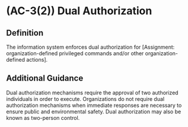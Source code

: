 
# (AC-3(2)) Dual Authorization

## Definition

The information system enforces dual authorization for [Assignment: organization-defined privileged commands and/or other organization-defined actions].

## Additional Guidance

Dual authorization mechanisms require the approval of two authorized individuals in order to execute. Organizations do not require dual authorization mechanisms when immediate responses are necessary to ensure public and environmental safety. Dual authorization may also be known as two-person control.
